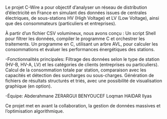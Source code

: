 Le projet C-Wire a pour objectif d’analyser un réseau de distribution d’électricité en France en simulant des données issues de centrales électriques, de sous-stations HV (High Voltage) et LV (Low Voltage), ainsi que des consommateurs (particuliers et entreprises).

À partir d’un fichier CSV volumineux, nous avons conçu :
    Un script Shell pour filtrer les données, compiler le programme C et orchestrer les traitements.
    Un programme en C, utilisant un arbre AVL, pour calculer les consommations et évaluer les performances énergétiques des stations.

-Fonctionnalités principales:
    Filtrage des données selon le type de station (HV-B, HV-A, LV) et les catégories de clients (entreprises ou particuliers).
    Calcul de la consommation totale par station, comparaison avec les capacités et détection des surcharges ou sous-charges.
    Génération de fichiers de résultats structurés et triés, avec une possibilité de visualisation graphique (en option).

-Équipe:
    Abderahmane ZERARGUI
    BENYOUCEF Loqman
    HAIDAR Ilyas

Ce projet met en avant la collaboration, la gestion de données massives et l’optimisation algorithmique.
